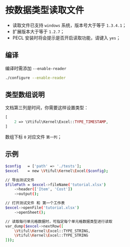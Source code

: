 # 按数据类型读取文件

* 读取文件已支持 `windows` 系统，版本号大于等于 `1.3.4.1`；
* 扩展版本大于等于 `1.2.7`；
* PECL 安装时将会提示是否开启读取功能，请键入 `yes`；

## 编译

编译时需添加 `--enable-reader`

```bash
./configure --enable-reader
```

## 类型数组说明

文档第三列是时间，你需要这样设置类型：

```php
[
    2 => \Vtiful\Kernel\Excel::TYPE_TIMESTAMP,
]
```

数组下标 `0` 对应文件 `第一列`；

## 示例

```bash
$config   = ['path' => './tests'];
$excel    = new \Vtiful\Kernel\Excel($config);

// 导出测试文件
$filePath = $excel->fileName('tutorial.xlsx')
    ->header(['Item', 'Cost'])
    ->output();

// 打开测试文件 和 第一个工作表
$excel->openFile('tutorial.xlsx')
    ->openSheet();

// 读取每行单元格数据时，可指定每个单元格数据类型进行读取
var_dump($excel->nextRow([
    \Vtiful\Kernel\Excel::TYPE_STRING,
    \Vtiful\Kernel\Excel::TYPE_STRING
]));
```


